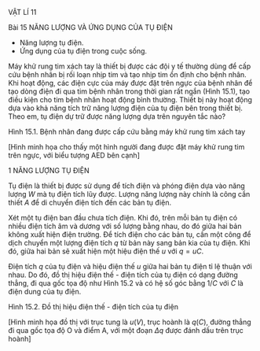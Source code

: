 VẬT LÍ 11

Bài 15 NĂNG LƯỢNG VÀ ỨNG DỤNG CỦA TỤ ĐIỆN

- Năng lượng tụ điện.
- Ứng dụng của tụ điện trong cuộc sống.

Máy khử rung tim xách tay là thiết bị được các đội y tế thường dùng để cấp cứu bệnh nhân bị rối loạn nhịp tim và tạo nhịp tim ổn định cho bệnh nhân. Khi hoạt động, các điện cực của máy được đặt trên ngực của bệnh nhân để tạo dòng điện đi qua tim bệnh nhân trong thời gian rất ngắn (Hình 15.1), tạo điều kiện cho tim bệnh nhân hoạt động bình thường. Thiết bị này hoạt động dựa vào khả năng tích trữ năng lượng điện của tụ điện bên trong thiết bị. Theo em, tụ điện dự trữ được năng lượng dựa trên nguyên tắc nào?

Hình 15.1. Bệnh nhân đang được cấp cứu bằng máy khử rung tim xách tay

[Hình minh họa cho thấy một hình người đang được đặt máy khử rung tim trên ngực, với biểu tượng AED bên cạnh]

1 NĂNG LƯỢNG TỤ ĐIỆN

Tụ điện là thiết bị được sử dụng để tích điện và phóng điện dựa vào năng lượng $W$ mà tụ điện tích lũy được. Lượng năng lượng này chính là công cần thiết $A$ để di chuyển điện tích đến các bản tụ điện.

Xét một tụ điện ban đầu chưa tích điện. Khi đó, trên mỗi bản tụ điện có nhiều điện tích âm và dương với số lượng bằng nhau, do đó giữa hai bản không xuất hiện điện trường. Để tích điện cho các bản tụ, cần một công để dịch chuyển một lượng điện tích $q$ từ bản này sang bản kia của tụ điện. Khi đó, giữa hai bản sẽ xuất hiện một hiệu điện thế $u$ với $q = uC$.

Điện tích $q$ của tụ điện và hiệu điện thế $u$ giữa hai bản tụ điện tỉ lệ thuận với nhau. Do đó, đồ thị hiệu điện thế - điện tích của tụ điện có dạng đường thẳng, đi qua gốc tọa độ như Hình 15.2 và có hệ số góc bằng $1/C$ với $C$ là điện dung của tụ điện.

Hình 15.2. Đồ thị hiệu điện thế - điện tích của tụ điện

[Hình minh họa đồ thị với trục tung là $u(V)$, trục hoành là $q(C)$, đường thẳng đi qua gốc tọa độ O và điểm A, với một đoạn $\Delta q$ được đánh dấu trên trục hoành]